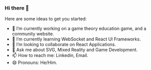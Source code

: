 ### Hi there 👋

<!--
**Grandient/Grandient** is a ✨ _special_ ✨ repository because its `README.md` (this file) appears on your GitHub profile.
-->

Here are some ideas to get you started:

- 🔭 I’m currently working on a game theory education game, and a community website.
- 🌱 I’m currently learning WebSocket and React UI Frameworks.
- 👯 I’m looking to collaborate on React Applications.
- 💬 Ask me about SVG, Mixed Reality and Game Development.
- 📫 How to reach me: Linkedin, Email.
- 😄 Pronouns: He/Him.

